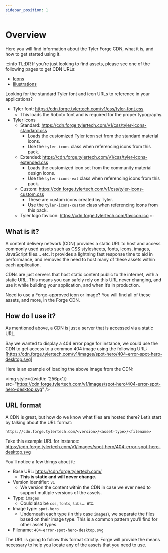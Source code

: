 ```yaml
---
sidebar_position: 1
---
```


# Overview

Here you will find information about the Tyler Forge CDN, what it is, and how to get started using it.

:::info TL;DR
If you’re just looking to find assets, please see one of the following pages to get CDN URLs:

- [Icons](/assets/icons)
- [Illustrations](/assets/illustrations)

Looking for the standard Tyler font and icon URLs to reference in your applications?

- Tyler font: https://cdn.forge.tylertech.com/v1/css/tyler-font.css
  - This loads the Roboto font and is required for the proper typography.
- Tyler icons
  - Standard: https://cdn.forge.tylertech.com/v1/css/tyler-icons-standard.css
    - Loads the customized Tyler icon set from the standard material icons.
    - Use the `tyler-icons` class when referencing icons from this pack.
  - Extended: https://cdn.forge.tylertech.com/v1/css/tyler-icons-extended.css
    - Loads the customized icon set from the community material design icons.
    - Use the `tyler-icons-ext` class when referencing icons from this pack.
  - Custom: https://cdn.forge.tylertech.com/v1/css/tyler-icons-custom.css
    - These are custom icons created by Tyler.
    - Use the `tyler-icons-custom` class when referencing icons from this pack.
  - Tyler logo favicon: https://cdn.forge.tylertech.com/favicon.ico
:::

## What is it?

A content delivery network (CDN) provides a static URL to host and access commonly used assets such as CSS
stylesheets, fonts, icons, images, JavaScript files… etc. It provides a lightning fast response time to aid
in performance, and removes the need to host many of these assets within each application.

CDNs are just servers that host static content public to the internet, with a static URL. This means you can
safely rely on this URL never changing, and use it while building your application, and when it’s in production.

Need to use a Forge-approved icon or image? You will find all of these assets, and more, in the Forge CDN.

## How do I use it?

As mentioned above, a CDN is just a server that is accessed via a static URL.

Say we wanted to display a 404 error page for instance, we could use the CDN to get access to a common 404 image
using the following URL: [https://cdn.forge.tylertech.com/v1/images/spot-hero/404-error-spot-hero-desktop.svg]

Here is an example of loading the above image from the CDN:

<img style={{width: '256px'}} src="https://cdn.forge.tylertech.com/v1/images/spot-hero/404-error-spot-hero-desktop.svg" />


## URL format

A CDN is great, but how do we know what files are hosted there? Let’s start by talking about the URL format:

```
https://cdn.forge.tylertech.com/<version>/<asset-type>/<filename>
```

Take this example URL for instance: https://cdn.forge.tylertech.com/v1/images/spot-hero/404-error-spot-hero-desktop.svg

You’ll notice a few things about it:

* Base URL: https://cdn.forge.tylertech.com/
  * **This is static and will never change.**
* Version identifier: `v1`
  * We version the content within the CDN in case we ever need to support multiple versions of the assets.
* Type: `images`
  * Could also be `css`, `fonts`, `libs`... etc.
* Image type: `spot-hero`
  * Underneath each type (in this case `images`), we separate the files based on their image type. This is a common
    pattern you’ll find for other asset types.
* Filename: `404-error-spot-hero-desktop.svg`

The URL is going to follow this format strictly. Forge will provide the means necessary to help you locate any
of the assets that you need to use.
